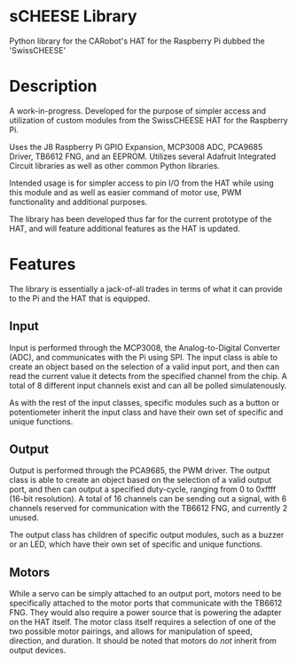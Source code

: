 
# sCHEESE Library

Python library for the CARobot's HAT for the Raspberry Pi dubbed the 'SwissCHEESE'

# Description

A work-in-progress. Developed for the purpose of simpler access and utilization of custom
modules from the SwissCHEESE HAT for the Raspberry Pi.

Uses the J8 Raspberry Pi GPIO Expansion, MCP3008 ADC, PCA9685 Driver, TB6612 FNG, and an EEPROM.
Utilizes several Adafruit Integrated Circuit libraries as well as other common Python libraries.

Intended usage is for simpler access to pin I/O from the HAT while using this module and as well 
as easier command of motor use, PWM functionality and additional purposes. 

The library has been developed thus far for the current prototype of the HAT, and 
will feature additional features as the HAT is updated.

# Features

The library is essentially a jack-of-all trades in terms of what it can provide to the Pi and
the HAT that is equipped.

## Input

Input is performed through the MCP3008, the Analog-to-Digital Converter (ADC), and communicates
with the Pi using SPI. The input class is able to create an object based on the selection of a 
valid input port, and then can read the current value it detects from the specified channel from
the chip. A total of 8 different input channels exist and can all be polled simulatenously.

As with the rest of the input classes, specific modules such as a button or potentiometer inherit the
input class and have their own set of specific and unique functions. 

## Output

Output is performed through the PCA9685, the PWM driver. The output class is able to
create an object based on the selection of a valid output port, and then can output
a specified duty-cycle, ranging from 0 to 0xffff (16-bit resolution). A total of 16 channels
can be sending out a signal, with 6 channels reserved for communication with the TB6612 FNG, 
and currently 2 unused. 

The output class has children of specific output modules, such as a buzzer or an LED, which 
have their own set of specific and unique functions.

## Motors

While a servo can be simply attached to an output port, motors need to be specifically attached
to the motor ports that communicate with the TB6612 FNG. They would also require a power source
that is powering the adapter on the HAT itself. The motor class itself requires a selection of
one of the two possible motor pairings, and allows for manipulation of speed, direction, and 
duration. It should be noted that motors do *not* inherit from output devices.